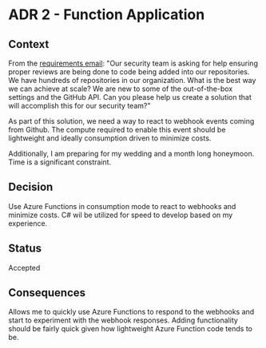 # ADR 2 - Function Application

## Context
From the [requirements email](../requirements/2022_04_12_Email.md):
"Our security team is asking for help ensuring proper reviews are being done to code being added into our repositories. We have hundreds of repositories in our organization. What is the best way we can achieve at scale? We are new to some of the out-of-the-box settings and the GitHub API. Can you please help us create a solution that will accomplish this for our security team?"

As part of this solution, we need a way to react to webhook events coming from Github. The compute required to enable this event should be lightweight and ideally consumption driven to minimize costs. 

Additionally, I am preparing for my wedding and a month long honeymoon. Time is a significant constraint. 

## Decision

Use Azure Functions in consumption mode to react to webhooks and minimize costs. C# wil be utilized for speed to develop based on my experience.

## Status

Accepted

## Consequences

Allows me to quickly use Azure Functions to respond to the webhooks and start to experiment with the webhook responses. Adding functionality should be fairly quick given how lightweight Azure Function code tends to be. 